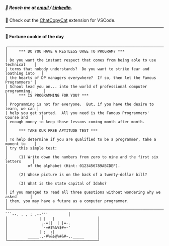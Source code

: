 ##### :calling: Reach me at **[email](mailto:johannes@stenmark.in)** ***/*** **[~~LinkedIn~~](https://www.linkedin.com/in/johannes-stenmark)**.
:feet: Check out the [ChatCopyCat](https://github.com/jstenmark/ChatCopyCat) extension for VSCode.

---
#### :cookie: Fortune cookie of the day
```smalltalk
╭────────────────────────────────────────────────────────────────────────────────╮
│     *** DO YOU HAVE A RESTLESS URGE TO PROGRAM? ***                            │
│ Do you want the instant respect that comes from being able to use technical    │
│ terms that nobody understands?  Do you want to strike fear and loathing into   │
│ the hearts of DP managers everywhere?  If so, then let the Famous Programmers' │
│ School lead you on... into the world of professional computer programming.     │
│     *** IS PROGRAMMING FOR YOU? ***                                            │
│ Programming is not for everyone.  But, if you have the desire to learn, we can │
│ help you get started.  All you need is the Famous Programmers' Course and      │
│ enough money to keep those lessons coming month after month.                   │
│     *** TAKE OUR FREE APTITUDE TEST ***                                        │
│ To help determine if you are qualified to be a programmer, take a moment to    │
│ try this simple test:                                                          │
│     (1) Write down the numbers from zero to nine and the first six letters     │
│         of the alphabet (Hint: 0123456789ABCDEF).                              │
│     (2) Whose picture is on the back of a twenty-dollar bill?                  │
│     (3) What is the state capital of Idaho?                                    │
│ If you managed to read all three questions without wondering why we asked      │
│ them, you may have a future as a computer programmer.                          │
╰────────────────────────────────────────────────────────────────────────────────╯
```--. . , ; .--'''         │
│              | |   |                   │
│               .-=||  | |=-.            │
│               `-=#$%&%$#=-'            │
│              | ;  :|                   │
│         _____.,-#%&$@%#&#~,._____      │
╰────────────────────────────────────────╯
```
